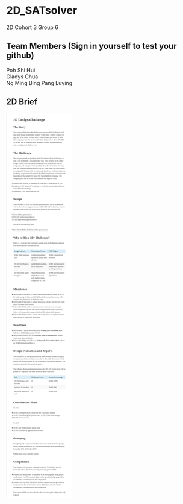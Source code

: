 # 2D_SATsolver
2D Cohort 3 Group 6  

## Team Members (Sign in yourself to test your github)  
Poh Shi Hui  
Gladys Chua\
Ng Ming Bing
Pang Luying

## 2D Brief  
![Image of Brief](/2D_Brief.png)  
